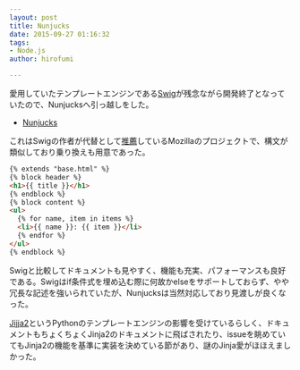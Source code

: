 ```yaml
---
layout: post
title: Nunjucks
date: 2015-09-27 01:16:32
tags:
- Node.js
author: hirofumi

---
```

愛用していたテンプレートエンジンである[Swig](http://paularmstrong.github.io/swig/)が残念ながら開発終了となっていたので、Nunjucksへ引っ越しをした。

-   [Nunjucks](https://mozilla.github.io/nunjucks/)

これはSwigの作者が代替として[推薦](https://github.com/paularmstrong/swig/issues/628)しているMozillaのプロジェクトで、構文が類似しており乗り換えも用意であった。

```html
{% extends "base.html" %}
{% block header %}
<h1>{{ title }}</h1>
{% endblock %}
{% block content %}
<ul>
  {% for name, item in items %}
  <li>{{ name }}: {{ item }}</li>
  {% endfor %}
</ul>
{% endblock %}
```

Swigと比較してドキュメントも見やすく、機能も充実、パフォーマンスも良好である。Swigはif条件式を埋め込む際に何故かelseをサポートしておらず、やや冗長な記述を強いられていたが、Nunjucksは当然対応しており見渡しが良くなった。

[Jijja2](http://jinja.pocoo.org/)というPythonのテンプレートエンジンの影響を受けているらしく、ドキュメントもちょくちょくJinja2のドキュメントに飛ばされたり、issueを眺めていてもJinja2の機能を基準に実装を決めている節があり、謎のJinja愛がほほえましかった。